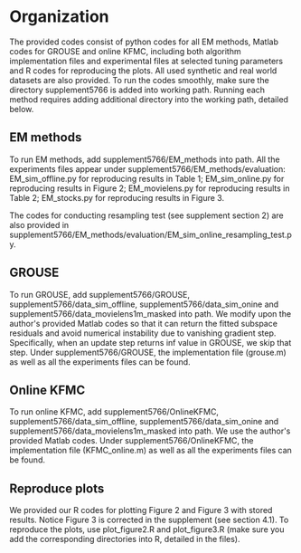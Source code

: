 # Organization
The provided codes consist of python codes for all EM methods, Matlab codes for GROUSE and online KFMC, including both algorithm implementation files and experimental files at selected tuning parameters and R codes for reproducing the plots.
All used synthetic and real world datasets are also provided.
To run the codes smoothly, make sure the directory supplement5766 is added into working path. Running each method requires adding additional directory into the working path, detailed below.

## EM methods

To run EM methods, add supplement5766/EM_methods into path. All the experiments files appear under supplement5766/EM_methods/evaluation: EM_sim_offline.py for reproducing results in Table 1; EM_sim_online.py for reproducing results in Figure 2; EM_movielens.py for reproducing results in Table 2; EM_stocks.py for reproducing results in Figure 3.

The codes for conducting resampling test (see supplement section 2) are also provided in supplement5766/EM_methods/evaluation/EM_sim_online_resampling_test.py.

## GROUSE
To run GROUSE, add supplement5766/GROUSE, supplement5766/data_sim_offline, supplement5766/data_sim_onine and supplement5766/data_movielens1m_masked into path. We modify upon the author's provided Matlab codes so that it can return the fitted subspace residuals and avoid numerical instability due to vanishing gradient step. Specifically, when an update step returns inf value  in GROUSE, we skip that step. Under supplement5766/GROUSE, the implementation file (grouse.m) as well as all the experiments files can be found.

## Online KFMC
To run online KFMC, add supplement5766/OnlineKFMC, supplement5766/data_sim_offline, supplement5766/data_sim_onine and supplement5766/data_movielens1m_masked into path. We use the author's provided Matlab codes. Under supplement5766/OnlineKFMC, the implementation file (KFMC_online.m) as well as all the experiments files can be found.

## Reproduce plots
We provided our R codes for plotting Figure 2 and Figure 3 with stored results. Notice Figure 3 is corrected in the supplement (see section 4.1). To reproduce the plots, use plot_figure2.R and plot_figure3.R (make sure you add the corresponding directories into R, detailed in the files).
